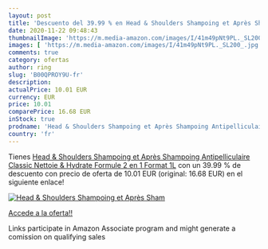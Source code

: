 ```yaml
---
layout: post
title: 'Descuento del 39.99 % en Head & Shoulders Shampoing et Après Sham'
date: 2020-11-22 09:48:43
thumbnailImage: 'https://m.media-amazon.com/images/I/41m49pNt9PL._SL200_.jpg'
images: [ 'https://m.media-amazon.com/images/I/41m49pNt9PL._SL200_.jpg' ]
comments: true
category: ofertas
author: ring
slug: 'B00QPROY9U-fr'
description:
actualPrice: 10.01 EUR
currency: EUR
price: 10.01
comparePrice: 16.68 EUR
inStock: true
prodname: 'Head & Shoulders Shampoing et Après Shampoing Antipelliculaire Classic  Nettoie & Hydrate  Formule 2 en 1  Format 1L'
country: 'fr'
---
```


Tienes [Head & Shoulders Shampoing et Après Shampoing Antipelliculaire Classic  Nettoie & Hydrate  Formule 2 en 1  Format 1L](https://www.amazon.fr/dp/B00QPROY9U/?tag=tolees0d-21) con un 39.99 % de descuento con precio de oferta de 10.01 EUR (original: 16.68 EUR) en el siguiente enlace!

[![Head & Shoulders Shampoing et Après Sham](https://m.media-amazon.com/images/I/41m49pNt9PL._SL200_.jpg)](https://www.amazon.fr/dp/B00QPROY9U/?tag=tolees0d-21)

[Accede a la oferta!!](https://www.amazon.fr/dp/B00QPROY9U/?tag=tolees0d-21)

Links participate in Amazon Associate program and might generate a comission on qualifying sales


